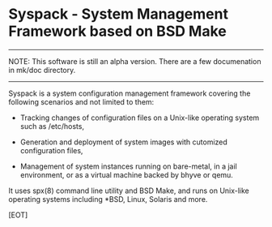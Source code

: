 # Syspack - System Management Framework based on BSD Make

***
NOTE: This software is still an alpha version.  There are a few
documenation in mk/doc directory. 
***

Syspack is a system configuration management framework
covering the following scenarios and not limited to them:

- Tracking changes of configuration files on a Unix-like
  operating system such as /etc/hosts,

- Generation and deployment of system images with cutomized
  configuration files,

- Management of system instances running on bare-metal,
  in a jail environment, or as a virtual machine backed by
  bhyve or qemu.

It uses spx(8) command line utility and BSD Make, and
runs on Unix-like operating systems including *BSD, Linux,
Solaris and more.

[EOT]
